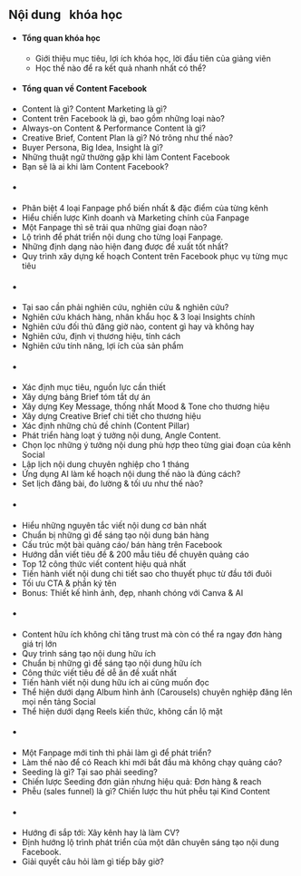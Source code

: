 ## Nội dung   khóa học
- #### Tổng quan khóa học
	- Giới thiệu mục tiêu, lợi ích khóa học, lời đầu tiên của giảng viên
	- Học thế nào để ra kết quả nhanh nhất có thể?
- #### Tổng quan về Content Facebook
- Content là gì? Content Marketing là gì?
- Content trên Facebook là gì, bao gồm những loại nào?
- Always-on Content & Performance Content là gì?
- Creative Brief, Content Plan là gì? Nó trông như thế nào?
- Buyer Persona, Big Idea, Insight là gì?
- Những thuật ngữ thường gặp khi làm Content Facebook
- Bạn sẽ là ai khi làm Content Facebook?
- ####
- Phân biệt 4 loại Fanpage phổ biến nhất & đặc điểm của từng kênh
- Hiểu chiến lược Kinh doanh và Marketing chính của Fanpage
- Một Fanpage thì sẽ trải qua những giai đoạn nào?
- Lộ trình để phát triển nội dung cho từng loại Fanpage.
- Những định dạng nào hiện đang được đề xuất tốt nhất?
- Quy trình xây dựng kế hoạch Content trên Facebook phục vụ từng mục tiêu
- ####
- Tại sao cần phải nghiên cứu, nghiên cứu & nghiên cứu?
- Nghiên cứu khách hàng, nhân khẩu học & 3 loại Insights chính
- Nghiên cứu đối thủ đăng giờ nào, content gì hay và không hay
- Nghiên cứu, định vị thương hiệu, tính cách
- Nghiên cứu tính năng, lợi ích của sản phẩm
- ####
- Xác định mục tiêu, nguồn lực cần thiết
- Xây dựng bảng Brief tóm tắt dự án
- Xây dựng Key Message, thống nhất Mood & Tone cho thương hiệu
- Xây dựng Creative Brief chi tiết cho thương hiệu
- Xác định những chủ đề chính (Content Pillar)
- Phát triển hàng loạt ý tưởng nội dung, Angle Content.
- Chọn lọc những ý tưởng nội dung phù hợp theo từng giai đoạn của kênh Social
- Lập lịch nội dung chuyên nghiệp cho 1 tháng
- Ứng dụng AI làm kế hoạch nội dung thế nào là đúng cách?
- Set lịch đăng bài, đo lường & tối ưu như thế nào?
- ####
- Hiểu những nguyên tắc viết nội dung cơ bản nhất
- Chuẩn bị những gì để sáng tạo nội dung bán hàng
- Cấu trúc một bài quảng cáo/ bán hàng trên Facebook
- Hướng dẫn viết tiêu đề & 200 mẫu tiêu đề chuyên quảng cáo
- Top 12 công thức viết content hiệu quả nhất
- Tiến hành viết nội dung chi tiết sao cho thuyết phục từ đầu tới đuôi
- Tối ưu CTA & phần ký tên
- Bonus: Thiết kế hình ảnh, đẹp, nhanh chóng với Canva & AI
- ####
- Content hữu ích không chỉ tăng trust mà còn có thể ra ngay đơn hàng giá trị lớn
- Quy trình sáng tạo nội dung hữu ích
- Chuẩn bị những gì để sáng tạo nội dung hữu ích
- Công thức viết tiêu đề dễ ăn đề xuất nhất
- Tiến hành viết nội dung hữu ích ai cũng muốn đọc
- Thể hiện dưới dạng Album hình ảnh (Carousels) chuyên nghiệp đăng lên mọi nền tảng Social
- Thể hiện dưới dạng Reels kiến thức, không cần lộ mặt
- ####
- Một Fanpage mới tinh thì phải làm gì để phát triển?
- Làm thế nào để có Reach khi mới bắt đầu mà không chạy quảng cáo?
- Seeding là gì? Tại sao phải seeding?
- Chiến lược Seeding đơn giản nhưng hiệu quả: Đơn hàng & reach
- Phễu (sales funnel) là gì? Chiến lược thu hút phễu tại Kind Content
- ####
- Hướng đi sắp tới: Xây kênh hay là làm CV?
- Định hướng lộ trình phát triển của một dân chuyên sáng tạo nội dung Facebook.
- Giải quyết câu hỏi làm gì tiếp bây giờ?